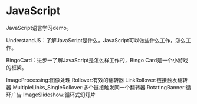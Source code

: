 # JavaScript
JavaScript语言学习demo。

UnderstandJS：了解JavaScript是什么，JavaScript可以做些什么工作，怎么工作。

BingoCard：进步一了解JavaScript是怎么样工作的，Bingo Card是一个小游戏的框架。

ImageProcessing:图像处理
    Rollover:有效的翻转器
    LinkRollover:链接触发翻转器
    MultipleLinks_SingleRollover:多个链接触发同一个翻转器
    RotatingBanner:循环广告
    ImageSlideshow:循环式幻灯片